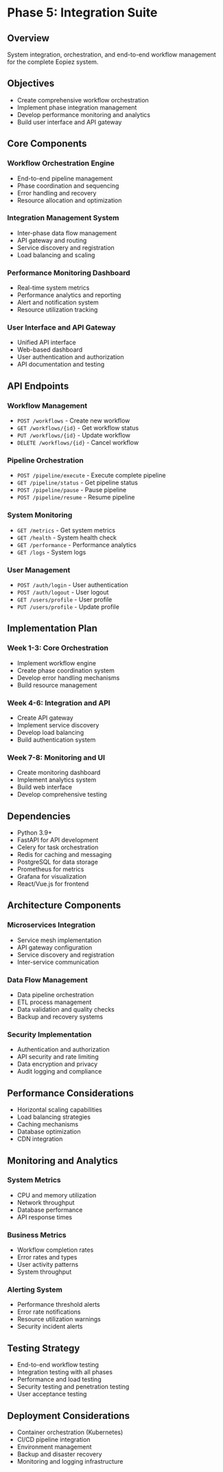 # Phase 5: Integration Suite

## Overview
System integration, orchestration, and end-to-end workflow management for the complete Eopiez system.

## Objectives
- Create comprehensive workflow orchestration
- Implement phase integration management
- Develop performance monitoring and analytics
- Build user interface and API gateway

## Core Components

### Workflow Orchestration Engine
- End-to-end pipeline management
- Phase coordination and sequencing
- Error handling and recovery
- Resource allocation and optimization

### Integration Management System
- Inter-phase data flow management
- API gateway and routing
- Service discovery and registration
- Load balancing and scaling

### Performance Monitoring Dashboard
- Real-time system metrics
- Performance analytics and reporting
- Alert and notification system
- Resource utilization tracking

### User Interface and API Gateway
- Unified API interface
- Web-based dashboard
- User authentication and authorization
- API documentation and testing

## API Endpoints

### Workflow Management
- `POST /workflows` - Create new workflow
- `GET /workflows/{id}` - Get workflow status
- `PUT /workflows/{id}` - Update workflow
- `DELETE /workflows/{id}` - Cancel workflow

### Pipeline Orchestration
- `POST /pipeline/execute` - Execute complete pipeline
- `GET /pipeline/status` - Get pipeline status
- `POST /pipeline/pause` - Pause pipeline
- `POST /pipeline/resume` - Resume pipeline

### System Monitoring
- `GET /metrics` - Get system metrics
- `GET /health` - System health check
- `GET /performance` - Performance analytics
- `GET /logs` - System logs

### User Management
- `POST /auth/login` - User authentication
- `POST /auth/logout` - User logout
- `GET /users/profile` - User profile
- `PUT /users/profile` - Update profile

## Implementation Plan

### Week 1-3: Core Orchestration
- Implement workflow engine
- Create phase coordination system
- Develop error handling mechanisms
- Build resource management

### Week 4-6: Integration and API
- Create API gateway
- Implement service discovery
- Develop load balancing
- Build authentication system

### Week 7-8: Monitoring and UI
- Create monitoring dashboard
- Implement analytics system
- Build web interface
- Develop comprehensive testing

## Dependencies
- Python 3.9+
- FastAPI for API development
- Celery for task orchestration
- Redis for caching and messaging
- PostgreSQL for data storage
- Prometheus for metrics
- Grafana for visualization
- React/Vue.js for frontend

## Architecture Components

### Microservices Integration
- Service mesh implementation
- API gateway configuration
- Service discovery and registration
- Inter-service communication

### Data Flow Management
- Data pipeline orchestration
- ETL process management
- Data validation and quality checks
- Backup and recovery systems

### Security Implementation
- Authentication and authorization
- API security and rate limiting
- Data encryption and privacy
- Audit logging and compliance

## Performance Considerations
- Horizontal scaling capabilities
- Load balancing strategies
- Caching mechanisms
- Database optimization
- CDN integration

## Monitoring and Analytics

### System Metrics
- CPU and memory utilization
- Network throughput
- Database performance
- API response times

### Business Metrics
- Workflow completion rates
- Error rates and types
- User activity patterns
- System throughput

### Alerting System
- Performance threshold alerts
- Error rate notifications
- Resource utilization warnings
- Security incident alerts

## Testing Strategy
- End-to-end workflow testing
- Integration testing with all phases
- Performance and load testing
- Security testing and penetration testing
- User acceptance testing

## Deployment Considerations
- Container orchestration (Kubernetes)
- CI/CD pipeline integration
- Environment management
- Backup and disaster recovery
- Monitoring and logging infrastructure